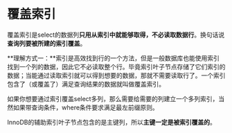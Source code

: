 # 覆盖索引



覆盖索引是select的数据列**只用从索引中就能够取得，不必读取数据行**。换句话说**查询列要被所建的索引覆盖**。

**理解方式一：**索引是高效找到行的一个方法，但是一般数据库也能使用索引找到一个列的数据，因此它不必读取整个行。毕竟索引叶子节点存储了它们索引的数据；当能通过读取索引就可以得到想要的数据，那就不需要读取行了。一个索引包含了（或覆盖了）满足查询结果的数据就叫做覆盖索引。

如果你想要通过索引覆盖select多列，那么需要给需要的列建立一个多列索引，当然如果带查询条件，where条件要求满足最左前缀原则。

InnoDB的辅助索引叶子节点包含的是主键列，所以**主键一定是被索引覆盖的**。

